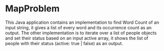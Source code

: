 # MapProblem
This Java application contains an implementation to find Word Count of an input string, it gives a list of every word and its occurrence count as an output. The other implementation is to iterate over a list of people objects and set their status based on an input active array, it shows the list of people with their status (active: true | false) as an output.
